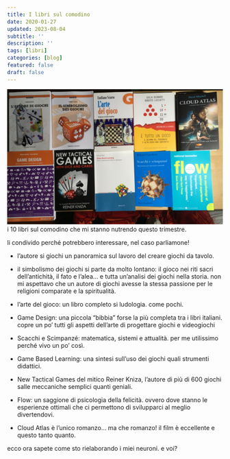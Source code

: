 ```yaml
---
title: I libri sul comodino
date: 2020-01-27
updated: 2023-08-04
subtitle: ''
description: ''
tags: [libri]
categories: [blog]
featured: false
draft: false
---
```

![](../../../assets/img/post/2020/libri_game_design_featured.jpg)
i 10 libri sul comodino che mi stanno nutrendo questo trimestre.

li condivido perché potrebbero interessare, nel caso parliamone!

- l’autore si giochi
un panoramica sul lavoro del creare giochi da tavolo.

- il simbolismo dei giochi
si parte da molto lontano: il gioco nei riti sacri dell’antichità, il fato e l’alea... e tutta un’analisi dei giochi nella storia. non mi aspettavo che un autore di giochi avesse la stessa passione per le religioni comparate e la spiritualità.

- l’arte del gioco: un libro completo si ludologia. come pochi.

- Game Design: una piccola “bibbia” forse la più completa tra i libri italiani. copre un po’ tutti gli aspetti dell’arte di progettare giochi e videogiochi

- Scacchi e Scimpanzé: matematica, sistemi e attualità. per me utilissimo perché vivo un po’ così.

- Game Based Learning: una sintesi sull’uso dei giochi quali strumenti didattici.

- New Tactical Games del mitico Reiner Kniza, l’autore di più di 600 giochi salle meccaniche semplici quanti geniali.

- Flow: un saggione di psicologia della felicità. ovvero dove stanno le esperienze ottimali che ci permettono di svilupparci al meglio divertendovi.

- Cloud Atlas è l’unico romanzo... ma che romanzo! il film è eccellente e questo tanto quanto.

ecco ora sapete come sto rielaborando i miei neuroni. e voi?
